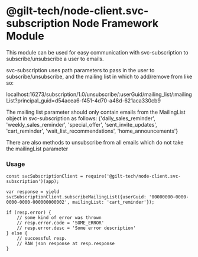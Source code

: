 # @gilt-tech/node-client.svc-subscription Node Framework Module

This module can be used for easy communication with svc-subscription to subscribe/unsubscribe a user to emails.

svc-subscription uses path parameters to pass in the user to subscribe/unsubscribe, and the mailing list in which to add/remove from like so:

localhost:16273/subscription/1.0/unsubscribe/:userGuid/mailing_list/:mailingList?principal_guid=d54acea6-f451-4d70-a48d-621aca330cb9

The mailing list parameter should only contain emails from the MailingList object in svc-subscription as follows:
{'daily_sales_reminder', 'weekly_sales_reminder', 'special_offer', 'sent_invite_updates', 'cart_reminder', 'wait_list_recommendations', 'home_announcements'}

There are also methods to unsubscribe from all emails which do not take the mailingList parameter

### Usage

    const svcSubscriptionClient = require('@gilt-tech/node-client.svc-subscription')(app);

    var response = yield svcSubscriptionClient.subscribeMailingList({userGuid: '00000000-0000-0000-0000-000000000002', mailingList: 'cart_reminder'});

    if (resp.error) {
        // some kind of error was thrown
        // resp.error.code = 'SOME_ERROR'
        // resp.error.desc = 'Some error description'
    } else {
        // successful resp.
        // RAW json response at resp.response
    }
